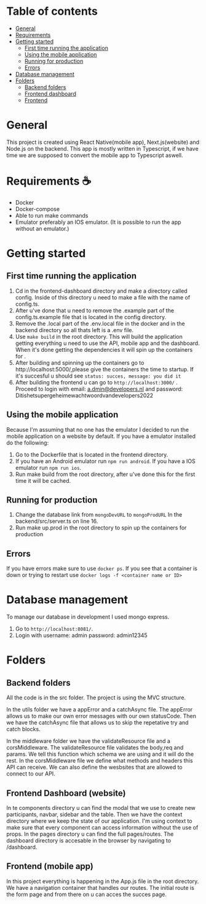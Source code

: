 # Table of contents

- [General](#markdown-header-workflow)
- [Requirements](#markdown-header-requirements)
- [Getting started](#markdown-header-getting-started)
  - [First time running the application](#markdown-header-first-time-running-the-application)
  - [Using the mobile application](#markdown-header-using-the-mobile-application)
  - [Running for production](#markdown-header-running-for-production)
  - [Errors](#markdown-header-errors)
- [Database management](#markdown-header-database-management)
- [Folders](#markdown-header-database-management)
  - [Backend folders](#markdown-header-backend-folders)
  - [Frontend dashboard](#markdown-header-frontend-dashboard)
  - [Frontend](#markdown-header-frontend)

# General

This project is created using React Native(mobile app), Next.js(website) and Node.js on the backend.
This app is mostly written in Typescript, if we have time we are supposed to convert the mobile app to Typescript aswell.

# Requirements ☕

- Docker
- Docker-compose
- Able to run make commands
- Emulator preferably an IOS emulator. (It is possible to run the app without an emulator.)

# Getting started

## First time running the application

1. Cd in the frontend-dashboard directory and make a directory called config. Inside of this directory u need to make a file with the name of config.ts.
2. After u've done that u need to remove the .example part of the config.ts.example file that is located in the config directory.
3. Remove the .local part of the .env.local file in the docker and in the backend directory so all thats left is a .env file.
4. Use `make build` in the root directory. This will build the application getting everything u need to use the API, mobile app and the dashboard. When it's done getting the dependencies it will spin up the containers for <development>.
5. After building and spinning up the containers go to http://localhost:5000/,please give the containers the time to startup. If it's succesful u should see `status: succes, message: you did it`
6. After building the frontend u can go to `http://localhost:3000/` . Proceed to login with email: a.dmin@developers.nl and password: Ditishetsupergeheimewachtwoordvandevelopers2022

## Using the mobile application

Because I'm assuming that no one has the emulator I decided to run the mobile application on a website by default. If you have a emulator installed do the following:

1. Go to the Dockerfile that is located in the frontend directory.
2. If you have an Android emulator run `npm run android`. If you have a IOS emulator run `npm run ios`.
3. Run make build from the root directory, after u've done this for the first time it will be cached.

## Running for production

1. Change the database link from `mongoDevURL` to `mongoProdURL` In the backend/src/server.ts on line 16.
2. Run make up.prod in the root directory to spin up the containers for production

## Errors

If you have errors make sure to use `docker ps`. If you see that a container is down or trying to restart use `docker logs -f <container name or ID>`

# Database management

To manage our database in development I used mongo express.

1. Go to `http://localhost:8081/`.
2. Login with username: admin password: admin12345

# Folders

## Backend folders

All the code is in the src folder. The project is using the MVC structure.

In the utils folder we have a appError and a catchAsync file. The appError allows us to make our own error messages with our own statusCode. Then we have the catchAsync file that allows us to skip the repetative try and catch blocks.

In the middleware folder we have the validateResource file and a corsMiddleware. The validateResource file validates the body,req and params. We tell this function which schema we are using and it will do the rest. In the corsMiddleware file we define what methods and headers this API can receive. We can also define the wesbsites that are allowed to connect to our API.

## Frontend Dashboard (website)

In te components directory u can find the modal that we use to create new participants, navbar, sidebar and the table.
Then we have the context directory where we keep the state of our application. I'm using context to make sure that every component can access information without the use of props.
In the pages directory u can find the full pages/routes. The dashboard directory is accesable in the browser by navigating to /dashboard.

## Frontend (mobile app)

In this project everything is happening in the App.js file in the root directory. We have a navigation container that handles our routes. The initial route is the form page and from there on u can acces the succes page.